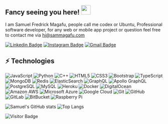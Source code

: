 ## Fancy seeing you here! <img src="https://raw.githubusercontent.com/aemmadi/aemmadi/master/wave.gif" width="30">

I am Samuel Fredrick Magafu, people call me codex or Ubuntu,
Professional software developer, for any web or mobile app project or question feel free to contact me via hi@sammagafu.com

[![Linkedin Badge](https://img.shields.io/badge/-samuelmagafu-blue?style=flat-square&logo=Linkedin&logoColor=white&link=https://www.linkedin.com/in/samvsuel/)](https://www.linkedin.com/in/samvsuel/)
[![Instagram Badge](https://img.shields.io/badge/-samuelmagafu-purple?style=flat-square&logo=instagram&logoColor=white&link=https://www.instagram.com/samvsuel/)](https://www.instagram.com/samvsuel)
[![Gmail Badge](https://img.shields.io/badge/-hi@sammagafu.com-c14438?style=flat-square&logo=Gmail&logoColor=white&link=mailto:hi@sammagafu.com)](mailto:hi@sammagafu.com)

## ⚡ Technologies

![JavaScript](https://img.shields.io/badge/-JavaScript-black?style=flat-square&logo=javascript)
![Python](https://img.shields.io/badge/-Python-black?style=flat-square&logo=Python)
![C++](https://img.shields.io/badge/-C++-00599C?style=flat-square&logo=c)
![HTML5](https://img.shields.io/badge/-HTML5-E34F26?style=flat-square&logo=html5&logoColor=white)
![CSS3](https://img.shields.io/badge/-CSS3-1572B6?style=flat-square&logo=css3)
![Bootstrap](https://img.shields.io/badge/-Bootstrap-563D7C?style=flat-square&logo=bootstrap)
![TypeScript](https://img.shields.io/badge/-TypeScript-007ACC?style=flat-square&logo=typescript)
![MongoDB](https://img.shields.io/badge/-MongoDB-black?style=flat-square&logo=mongodb)
![Redis](https://img.shields.io/badge/-Redis-black?style=flat-square&logo=Redis)
![ElasticSearch](https://img.shields.io/badge/-ElasticSearch-005571?style=flat-square&logo=elasticsearch)
![GraphQL](https://img.shields.io/badge/-GraphQL-E10098?style=flat-square&logo=graphql)
![Apollo GraphQL](https://img.shields.io/badge/-Apollo%20GraphQL-311C87?style=flat-square&logo=apollo-graphql)
![PostgreSQL](https://img.shields.io/badge/-PostgreSQL-336791?style=flat-square&logo=postgresql)
![MySQL](https://img.shields.io/badge/-MySQL-black?style=flat-square&logo=mysql)
![Heroku](https://img.shields.io/badge/-Heroku-430098?style=flat-square&logo=heroku)
![Docker](https://img.shields.io/badge/-Docker-black?style=flat-square&logo=docker)
![DigitalOcean](https://img.shields.io/badge/-Digital%20Ocean-darkblue?style=flat-square&logo=digitalocean)
![Amazon AWS](https://img.shields.io/badge/Amazon%20AWS-232F3E?style=flat-square&logo=amazon-aws)
![Microsoft Azure](https://img.shields.io/badge/Microsoft%20Azure-232F7E?style=flat-square&logo=microsoft-azure)
![Google Cloud](https://img.shields.io/badge/Google%20Cloud-black?style=flat-square&logo=google-cloud)
![Git](https://img.shields.io/badge/-Git-black?style=flat-square&logo=git)
![GitHub](https://img.shields.io/badge/-GitHub-181717?style=flat-square&logo=github)
![GitLab](https://img.shields.io/badge/-GitLab-FCA121?style=flat-square&logo=gitlab)
![BitBucket](https://img.shields.io/badge/-BitBucket-darkblue?style=flat-square&logo=bitbucket)
![Raspberry Pi](https://img.shields.io/badge/-Raspberry%20Pi-C51A4A?style=flat-square&logo=Raspberry-Pi)

![Samuel's GitHub stats](https://github-readme-stats.vercel.app/api?username=sammagafu&show_icons=true&include_all_commits=true)
![Top Langs](https://github-readme-stats.vercel.app/api/top-langs/?username=sammagafu&hide=TeX&layout=compact)

![Visitor Badge](https://visitor-badge.laobi.icu/badge?page_id=aemmadi.aemmadi)